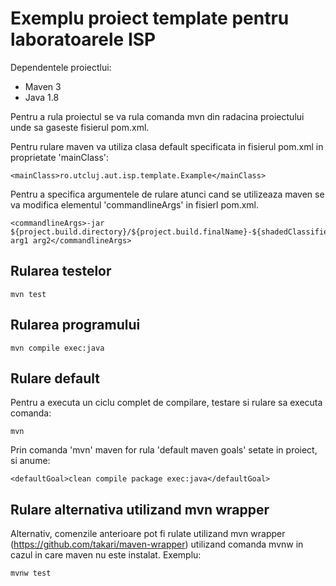 # Exemplu proiect template pentru laboratoarele ISP

Dependentele proiectlui:
- Maven 3 
- Java 1.8 

Pentru a rula proiectul se va rula comanda mvn din radacina proiectului unde sa gaseste fisierul pom.xml.

Pentru rulare maven va utiliza clasa default specificata in fisierul pom.xml in proprietate 'mainClass':

    <mainClass>ro.utcluj.aut.isp.template.Example</mainClass>

Pentru a specifica argumentele de rulare atunci cand se utilizeaza maven se va modifica elementul 'commandlineArgs' in fisierl pom.xml.

    <commandlineArgs>-jar ${project.build.directory}/${project.build.finalName}-${shadedClassifierName}.jar arg1 arg2</commandlineArgs>

## Rularea testelor

    mvn test

## Rularea programului 

    mvn compile exec:java 

## Rulare default

Pentru a executa un ciclu complet de compilare, testare si rulare sa executa comanda:

    mvn

Prin comanda 'mvn' maven for rula 'default maven goals' setate in proiect, si anume:

    <defaultGoal>clean compile package exec:java</defaultGoal> 

## Rulare alternativa utilizand mvn wrapper 

Alternativ, comenzile anterioare pot fi rulate utilizand mvn wrapper (https://github.com/takari/maven-wrapper) utilizand comanda mvnw in cazul in care maven nu este instalat. Exemplu:

    mvnw test 


